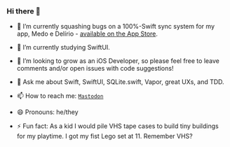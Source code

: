 ### Hi there 👋

- 🔭 I’m currently squashing bugs on a 100%-Swift sync system for my app, Medo e Delírio - [available on the App Store](https://apps.apple.com/br/app/medo-e-del%C3%ADrio/id1625199878).

- 🌱 I’m currently studying SwiftUI.

- 🤔 I’m looking to grow as an iOS Developer, so please feel free to leave comments and/or open issues with code suggestions!

- 💬 Ask me about Swift, SwiftUI, SQLite.swift, Vapor, great UXs, and TDD.

- 📫 How to reach me: <a href="https://toot.wales/@mitt_rafael" target="_blank">`Mastodon`</a>

- 😄 Pronouns: he/they

- ⚡ Fun fact: As a kid I would pile VHS tape cases to build tiny buildings for my playtime. I got my fist Lego set at 11. Remember VHS?

